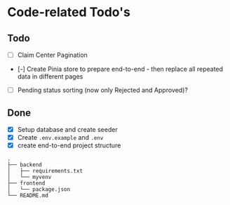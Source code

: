 # Code-related Todo's
## Todo
- [ ] Claim Center Pagination
- [-] Create Pinia store to prepare end-to-end
      - then replace all repeated data in different pages
- [ ] Pending status sorting (now only Rejected and Approved)?

## Done
- [x] Setup database and create seeder
- [x] Create `.env.example` and `.env`
- [x] create end-to-end project structure
```
.
├── backend
│   ├── requirements.txt
│   └── myvenv
├── frontend
│   └── package.json
└── README.md
```
